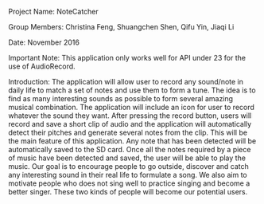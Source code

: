 Project Name: NoteCatcher


Group Members: Christina Feng, Shuangchen Shen, Qifu Yin, Jiaqi Li


Date: November 2016

Important Note: This application only works well for API under 23 for the use of AudioRecord.

Introduction:
The application will allow user to record any sound/note in daily life to match a set of notes and use them to form a tune. The idea is to find as many interesting sounds as possible to form several amazing musical combination.
The application will include an icon for user to record whatever the sound they want. After pressing the record button, users will record and save a short clip of audio and the application will automatically detect their pitches and generate several notes from the clip. This will be the main feature of this application. Any note that has been detected will be automatically saved to the SD card. Once all the notes required by a piece of music have been detected and saved, the user will be able to play the music.
Our goal is to encourage people to go outside, discover and catch any interesting sound in their real life to formulate a song. We also aim to motivate people who does not sing well to practice singing and become a better singer. These two kinds of people will become our potential users.
